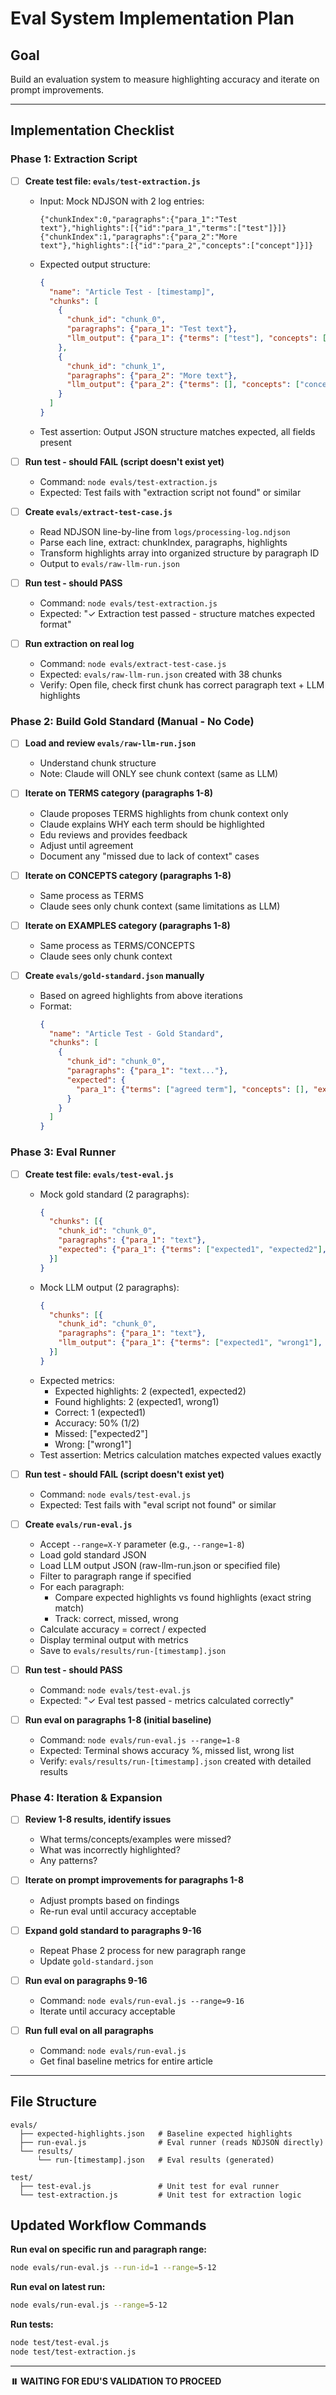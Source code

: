 # Eval System Implementation Plan

## Goal
Build an evaluation system to measure highlighting accuracy and iterate on prompt improvements.

---

## Implementation Checklist

### Phase 1: Extraction Script

- [ ] **Create test file: `evals/test-extraction.js`**
  - Input: Mock NDJSON with 2 log entries:
    ```
    {"chunkIndex":0,"paragraphs":{"para_1":"Test text"},"highlights":[{"id":"para_1","terms":["test"]}]}
    {"chunkIndex":1,"paragraphs":{"para_2":"More text"},"highlights":[{"id":"para_2","concepts":["concept"]}]}
    ```
  - Expected output structure:
    ```json
    {
      "name": "Article Test - [timestamp]",
      "chunks": [
        {
          "chunk_id": "chunk_0",
          "paragraphs": {"para_1": "Test text"},
          "llm_output": {"para_1": {"terms": ["test"], "concepts": [], "examples": []}}
        },
        {
          "chunk_id": "chunk_1",
          "paragraphs": {"para_2": "More text"},
          "llm_output": {"para_2": {"terms": [], "concepts": ["concept"], "examples": []}}
        }
      ]
    }
    ```
  - Test assertion: Output JSON structure matches expected, all fields present

- [ ] **Run test - should FAIL (script doesn't exist yet)**
  - Command: `node evals/test-extraction.js`
  - Expected: Test fails with "extraction script not found" or similar

- [ ] **Create `evals/extract-test-case.js`**
  - Read NDJSON line-by-line from `logs/processing-log.ndjson`
  - Parse each line, extract: chunkIndex, paragraphs, highlights
  - Transform highlights array into organized structure by paragraph ID
  - Output to `evals/raw-llm-run.json`

- [ ] **Run test - should PASS**
  - Command: `node evals/test-extraction.js`
  - Expected: "✓ Extraction test passed - structure matches expected format"

- [ ] **Run extraction on real log**
  - Command: `node evals/extract-test-case.js`
  - Expected: `evals/raw-llm-run.json` created with 38 chunks
  - Verify: Open file, check first chunk has correct paragraph text + LLM highlights

### Phase 2: Build Gold Standard (Manual - No Code)

- [ ] **Load and review `evals/raw-llm-run.json`**
  - Understand chunk structure
  - Note: Claude will ONLY see chunk context (same as LLM)

- [ ] **Iterate on TERMS category (paragraphs 1-8)**
  - Claude proposes TERMS highlights from chunk context only
  - Claude explains WHY each term should be highlighted
  - Edu reviews and provides feedback
  - Adjust until agreement
  - Document any "missed due to lack of context" cases

- [ ] **Iterate on CONCEPTS category (paragraphs 1-8)**
  - Same process as TERMS
  - Claude sees only chunk context (same limitations as LLM)

- [ ] **Iterate on EXAMPLES category (paragraphs 1-8)**
  - Same process as TERMS/CONCEPTS
  - Claude sees only chunk context

- [ ] **Create `evals/gold-standard.json` manually**
  - Based on agreed highlights from above iterations
  - Format:
    ```json
    {
      "name": "Article Test - Gold Standard",
      "chunks": [
        {
          "chunk_id": "chunk_0",
          "paragraphs": {"para_1": "text..."},
          "expected": {
            "para_1": {"terms": ["agreed term"], "concepts": [], "examples": []}
          }
        }
      ]
    }
    ```

### Phase 3: Eval Runner

- [ ] **Create test file: `evals/test-eval.js`**
  - Mock gold standard (2 paragraphs):
    ```json
    {
      "chunks": [{
        "chunk_id": "chunk_0",
        "paragraphs": {"para_1": "text"},
        "expected": {"para_1": {"terms": ["expected1", "expected2"], "concepts": [], "examples": []}}
      }]
    }
    ```
  - Mock LLM output (2 paragraphs):
    ```json
    {
      "chunks": [{
        "chunk_id": "chunk_0",
        "paragraphs": {"para_1": "text"},
        "llm_output": {"para_1": {"terms": ["expected1", "wrong1"], "concepts": [], "examples": []}}
      }]
    }
    ```
  - Expected metrics:
    - Expected highlights: 2 (expected1, expected2)
    - Found highlights: 2 (expected1, wrong1)
    - Correct: 1 (expected1)
    - Accuracy: 50% (1/2)
    - Missed: ["expected2"]
    - Wrong: ["wrong1"]
  - Test assertion: Metrics calculation matches expected values exactly

- [ ] **Run test - should FAIL (script doesn't exist yet)**
  - Command: `node evals/test-eval.js`
  - Expected: Test fails with "eval script not found" or similar

- [ ] **Create `evals/run-eval.js`**
  - Accept `--range=X-Y` parameter (e.g., `--range=1-8`)
  - Load gold standard JSON
  - Load LLM output JSON (raw-llm-run.json or specified file)
  - Filter to paragraph range if specified
  - For each paragraph:
    - Compare expected highlights vs found highlights (exact string match)
    - Track: correct, missed, wrong
  - Calculate accuracy = correct / expected
  - Display terminal output with metrics
  - Save to `evals/results/run-[timestamp].json`

- [ ] **Run test - should PASS**
  - Command: `node evals/test-eval.js`
  - Expected: "✓ Eval test passed - metrics calculated correctly"

- [ ] **Run eval on paragraphs 1-8 (initial baseline)**
  - Command: `node evals/run-eval.js --range=1-8`
  - Expected: Terminal shows accuracy %, missed list, wrong list
  - Verify: `evals/results/run-[timestamp].json` created with detailed results

### Phase 4: Iteration & Expansion

- [ ] **Review 1-8 results, identify issues**
  - What terms/concepts/examples were missed?
  - What was incorrectly highlighted?
  - Any patterns?

- [ ] **Iterate on prompt improvements for paragraphs 1-8**
  - Adjust prompts based on findings
  - Re-run eval until accuracy acceptable

- [ ] **Expand gold standard to paragraphs 9-16**
  - Repeat Phase 2 process for new paragraph range
  - Update `gold-standard.json`

- [ ] **Run eval on paragraphs 9-16**
  - Command: `node evals/run-eval.js --range=9-16`
  - Iterate until accuracy acceptable

- [ ] **Run full eval on all paragraphs**
  - Command: `node evals/run-eval.js`
  - Get final baseline metrics for entire article

---

## File Structure
```
evals/
  ├── expected-highlights.json   # Baseline expected highlights
  ├── run-eval.js                # Eval runner (reads NDJSON directly)
  └── results/
      └── run-[timestamp].json   # Eval results (generated)

test/
  ├── test-eval.js               # Unit test for eval runner
  └── test-extraction.js         # Unit test for extraction logic
```

## Updated Workflow Commands

**Run eval on specific run and paragraph range:**
```bash
node evals/run-eval.js --run-id=1 --range=5-12
```

**Run eval on latest run:**
```bash
node evals/run-eval.js --range=5-12
```

**Run tests:**
```bash
node test/test-eval.js
node test/test-extraction.js
```

---

**⏸️ WAITING FOR EDU'S VALIDATION TO PROCEED**
